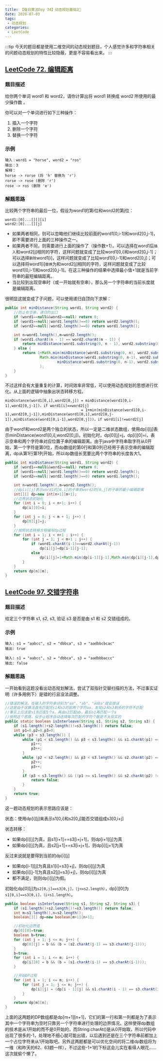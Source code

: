 ```yaml
---
title: 【每日算法Day 34】动态规划基础2🚩
date: 2020-07-03
tags:
 - 动态规划
categories:
 - LeetCode
---
```

:::tip
今天的题目都是使用二维空间的动态规划题目，个人感觉许多和字符串相关的问题动态规划的特性比较隐蔽，更是不容易看出来。
:::
<!-- more -->

## [LeetCode 72. 编辑距离](https://leetcode-cn.com/problems/edit-distance)
### 题目描述
给你两个单词 word1 和 word2，请你计算出将 word1 转换成 word2 所使用的最少操作数 。

你可以对一个单词进行如下三种操作：
1. 插入一个字符
2. 删除一个字符
3. 替换一个字符

### 示例
```
输入：word1 = "horse", word2 = "ros"
输出：3
解释：
horse -> rorse (将 'h' 替换为 'r')
rorse -> rose (删除 'r')
rose -> ros (删除 'e')
```

### 解题思路
比较两个字符串的最后一位，假设为word1的第i位和word2的第j位：
```
word1:[0]...[][][i]
word2:[0]...[][j]
```
* 如果两者相同，则可以忽略他们继续比较前面的word1[0,i-1]和word2[0,j-1]，即不需要进行上面的三种操作之一。
* 如果两者不同，则需要进行上面的操作了（操作数+1）。可以选择在word1后`插入`和word2[j]相同的字符，这样问题就变成了比较word1[0,i]和word2[0,j-1]；可以选择`删除`word1[i]，这样问题就变成了比较word1[0,i-1]和word2[0,j]；可以选择将word1[i]`替换`为和word2[j]相同的字符，这样问题就变成了比较word1[0,i-1]和word2[0,j-1]。在这三种操作的结果中选择最小值+1就是当前字符串的最短编辑距离。
* 当比较到出现空串时（或一开始就有空串），那么另一个字符串的当前长度就是编辑距离。

很明显这就变成了子问题，可以使用递归自顶向下求解：
```java
public int minDistance(String word1, String word2) {
    //防止有空串，递归的出口
    if (word1==null&&word2==null) return 0;
    if (word1==null||word1.length()==0) return word2.length();
    if (word2==null||word2.length()==0) return word1.length();

    int n=word1.length(),m=word2.length();
    if (word1.charAt(n - 1) == word2.charAt(m - 1)) {
        return minDistance(word1.substring(0, n - 1), word2.substring(0, m - 1));
    } else {
        return 1+Math.min(minDistance(word1.substring(0, n), word2.substring(0, m - 1)),
                Math.min(minDistance(word1.substring(0, n-1), word2.substring(0, m - 1)),
                        minDistance(word1.substring(0, n-1), word2.substring(0, m )))
                );
    }
}
```
不过这样会有大量重复的计算，时间效率非常低，可以使用动态规划的思想进行优化。从上面的逻辑中抽象出状态转移方程。

```
minDistance(word1[0,i],word2[0,j]) = minDistance(word1[0,i-1],word2[0,j-1])，if word1[i]==word2[j]
                                   = 1+min(minDistance(word1[0,i-1],word2[0,j-1]),minDistance(word1[0,i],word2[0,j-1]),minDistance(word1[0,i-1],word2[0,j]))，if word1[i]!=word2[j]
```

由于word1和word2是两个独立的状态，所以一定是二维状态数组，使用dp[i][j]表示minDistance(word1[0,i],word2[0,j])。初始化时，dp[0][j]=j，dp[i][0]=i，表示空串和两个字符串对应位置子串的编辑距离。由于java中字符串取字符从0开始，第一个字符是第0位，而dp数组的第0行和第0列已经用于表示空串的编辑距离，dp从第1行第1列开始，所以dp数组长宽要比两个字符串的长度各大1。
```java
public int minDistance(String word1, String word2) {
    if (word1==null&&word2==null) return 0;
    if (word1==null||word1.length()==0) return word2.length();
    if (word2==null||word2.length()==0) return word1.length();

    int n=word1.length(),m=word2.length();
    //dp[i][j]表示word1的[0,i]的子串到word2的[0,j]的子串的最小编辑距离
    int[][] dp=new int[n+1][m+1];
    //边界状态初始化
    for (int i = 0; i < n+1; i++) {
        dp[i][0]=i;
    }
    for (int j = 0; j < m + 1; j++) {
        dp[0][j]=j;
    }
    //按照状态转移方程编写dp过程
    for (int i = 1; i < n+1 ; i++) {
        for (int j = 1; j < m+1 ; j++) {
            if (word1.charAt(i-1)==word2.charAt(j-1))
                dp[i][j]=dp[i-1][j-1];
            else
                dp[i][j]=1+Math.min(dp[i-1][j-1],Math.min(dp[i][j-1],dp[i-1][j]));
        }
    }
    return dp[n][m];
}
```

## [LeetCode 97. 交错字符串](https://leetcode-cn.com/problems/interleaving-string/)
### 题目描述
给定三个字符串 s1, s2, s3, 验证 s3 是否是由 s1 和 s2 交错组成的。

### 示例
```
输入: s1 = "aabcc", s2 = "dbbca", s3 = "aadbbcbcac"
输出: true

输入: s1 = "aabcc", s2 = "dbbca", s3 = "aadbbbaccc"
输出: false
```
### 解题思路
一开始看到这题没看出动态规划解法，尝试了双指针交替扫描的方法，不过事实证明（许多用例下）是错的行且没法调整。
```java
//错误的解法，在输入的字符串分别为"aa"、"ab"、"aaba"就会错误
//这是由于该算法首先匹配完s1和s3的前两个字符aa，发现s2和s3剩余的字符不匹配
//事实上应该是s1先匹配1个a，再由s2匹配ab，最后s1再匹配一个a
//按照这个思路，似乎让程序自动选择每次匹配的字符个数是不太现实的
public static boolean isInterleave(String s1, String s2, String s3) {
    if (s1.length()+s2.length()!=s3.length()) return false;
    int p1=0,p2=0,p3=0;
    while (p3 < s3.length()) {
        while (p1 < s1.length() && p3 < s3.length() && s1.charAt(p1) == s3.charAt(p3)) {
            p1++;
            p3++;
        }
        while (p2 < s2.length() && p3 < s3.length() && s2.charAt(p2) == s3.charAt(p3)) {
            p2++;
            p3++;
        }
        if (p3 < s3.length() && ((p1 >= s1.length() && s2.charAt(p2) != s3.charAt(p3)) || (p1 < s1.length() && s1.charAt(p1) != s3.charAt(p3)))) {
            return false;
        }
    }
    return true;
}
```
这一题动态规划的表示思路应该是：

状态：使用dp[i][j]来表示s1[0,i]和s2[0,j]能否交错组成s3[0,i+j]

状态转移：
* 如果dp[i][j]为真，且s1[i+1]==s3[i+j+1]，则dp[i+1][j]为真
* 如果dp[i][j]为真，且s2[j+1]==s3[i+j+1]，则dp[i][j+1]为真

反过来说就是要得到当前的dp[i][j]
* 如果dp[i-1][j]为真且s1[i]=s3[i+j]，则dp[i][j]为真
* 如果dp[i][j-1]为真且s2[j]=s3[i+j]，则dp[i][j]为真
* 都不满足，则则dp[i][j]为假。

初始化dp[0][j]为`s2[0,j]==s3[0,j]，（j<=s2.length）`，dp[i][0]为`s1[0,i]==s3[0,i]，（i<s1.length）`。
```java
public boolean isInterleave(String s1, String s2, String s3) {
    if (s1.length()+s2.length()!=s3.length()) return false;
    int m=s1.length(),n=s2.length();
    boolean[][] dp=new boolean[m+1][n+1];

    //初始化边界值
    dp[0][0]=true;
    boolean b=true;
    for (int j = 1; j <= n; j++) {
        dp[0][j] = b && (b = (s2.charAt(j-1) == s3.charAt(j-1)));
    }
    b=true;
    for (int i = 1; i <= m; i++) {
        dp[i][0] = b && (b = (s1.charAt(i-1) == s3.charAt(i-1)));
    }

    //开始DP过程
    for (int i = 1; i <= m; i++) {
        for (int j = 1; j <= n; j++) {
            dp[i][j] = (dp[i - 1][j] && s1.charAt(i - 1) == s3.charAt(i + j - 1)) || (dp[i][j - 1] && s2.charAt(j - 1) == s3.charAt(i + j - 1));
        }
    }
    return dp[m][n];
}
```
上面的这两题的DP数组都是dp[m+1][n+1]，它们的第一行和第一列都是为了表示其中一个字符串为空时只靠另一个字符串进行处理的边界情况。这样使得dp数组的技术是从1开始的而不是0开始的，而String.charAt()是从0开始取，所以代码中出现了很多的-1，处理地不细心就可能出错，以后遇到还是在三个字符串前都加上一个占位字符来从1开始取吧。另外这两题都是可以优化空间的将二维dp数组将为一维（和昨天的62、63题一样），不过这些-1+1的下标这会儿实在看得人眼花……这次就偷个懒了。